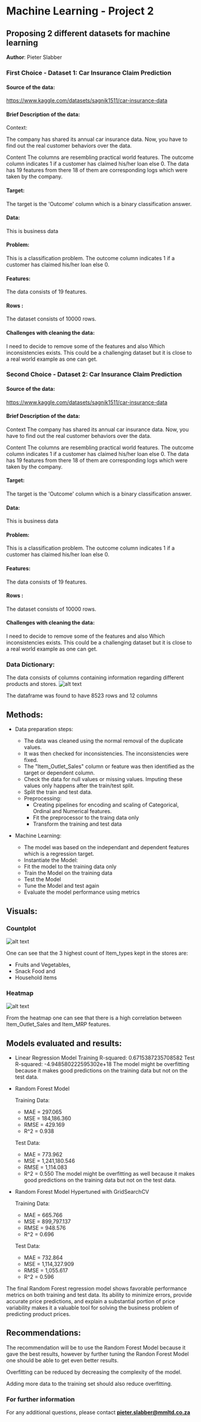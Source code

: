 # Machine Learning - Project 2
## Proposing 2 different datasets for machine learning

**Author**: Pieter Slabber


### First Choice - Dataset 1: Car Insurance Claim Prediction

#### Source of the data:

https://www.kaggle.com/datasets/sagnik1511/car-insurance-data 


#### Brief Description of the data:
Context:

The company has shared its annual car insurance data. Now, you have to find out the real customer behaviors over the data.

Content
The columns are resembling practical world features.
The outcome column indicates 1 if a customer has claimed his/her loan else 0.
The data has 19 features from there 18 of them are corresponding logs which were taken by the company.

#### Target:
The target is the 'Outcome' column which is a binary classification answer.

#### Data:
This is business data

#### Problem:
This is a classification problem. The outcome column indicates 1 if a customer has claimed his/her loan else 0.

#### Features:
The data consists of 19 features.

#### Rows :
The dataset consists of 10000 rows.

#### Challenges with cleaning the data:
I need to decide to remove some of the features and also Which inconsistencies exists. This could be a challenging dataset but it is close to a real world example as one can get.

### Second Choice - Dataset 2: Car Insurance Claim Prediction

#### Source of the data:

https://www.kaggle.com/datasets/sagnik1511/car-insurance-data 


#### Brief Description of the data:
Context
The company has shared its annual car insurance data. Now, you have to find out the real customer behaviors over the data.

Content
The columns are resembling practical world features.
The outcome column indicates 1 if a customer has claimed his/her loan else 0.
The data has 19 features from there 18 of them are corresponding logs which were taken by the company.

#### Target:
The target is the 'Outcome' column which is a binary classification answer.

#### Data:
This is business data

#### Problem:
This is a classification problem. The outcome column indicates 1 if a customer has claimed his/her loan else 0.

#### Features:
The data consists of 19 features.

#### Rows :
The dataset consists of 10000 rows.

#### Challenges with cleaning the data:
I need to decide to remove some of the features and also Which inconsistencies exists. This could be a challenging dataset but it is close to a real world example as one can get.

### Data Dictionary:
The data consists of columns containing information regarding different products and stores.
![alt text](https://github.com/SlabberP/Prediction-of-Product-Sales/blob/main/Data%20Dictionary.GIF)

The dataframe was found to have 8523 rows and 12 columns

## Methods:
- Data preparation steps:
  - The data was cleaned using the normal removal of the duplicate values.
  - It was then checked for inconsistencies. The inconsistencies were fixed.
  - The "Item_Outlet_Sales" column or feature was then identified as the target or dependent column.
  - Check the data for null values or missing values. Imputing these values only happens after the train/test split.
  - Split the train and test data.
  - Preprocessing:
     - Creating pipelines for encoding and scaling of Categorical, Ordinal and Numerical features.
     - Fit the preprocessor to the traing data only
     - Transform the training and test data
  
- Machine Learning:
  - The model was based on the independant and dependent features which is a regression target.
  - Instantiate the Model:
  - Fit the model to the training data only
  - Train the Model on the training data
  - Test the Model
  - Tune the Model and test again
  - Evaluate the model performance using metrics
    
## Visuals:     
### Countplot
![alt text](https://github.com/SlabberP/Prediction-of-Product-Sales/blob/main/CountPlot.png)

One can see that the 3 highest count of Item_types kept in the stores are:
- Fruits and Vegetables,
- Snack Food and
- Household items

### Heatmap
![alt text](https://github.com/SlabberP/Prediction-of-Product-Sales/blob/main/Heatmap.png)

From the heatmap one can see that there is a high correlation between Item_Outlet_Sales and Item_MRP features.

## Models evaluated and results: 

- Linear Regression Model
  Training R-squared: 0.6715387235708582
  Test R-squared: -4.948580222595302e+18
  The model might be overfitting because it makes good predictions on the training data but not on the test data.
  
- Random Forest Model

  Training Data:
  - MAE = 297.065
  - MSE = 184,186.360
  - RMSE = 429.169
  - R^2 = 0.938
  
  Test Data:
  - MAE = 773.962
  - MSE = 1,241,180.546
  - RMSE = 1,114.083
  - R^2 = 0.550
  The model might be overfitting as well because it makes good predictions on the training data but not on the test data.

- Random Forest Model Hypertuned with GridSearchCV

  Training Data:
  - MAE = 665.766
  - MSE = 899,797.137
  - RMSE = 948.576
  - R^2 = 0.696 
  
  Test Data:
  - MAE = 732.864
  - MSE = 1,114,327.909
  - RMSE = 1,055.617
  - R^2 = 0.596
    
The final Random Forest regression model shows favorable performance metrics on both training and test data. 
Its ability to minimize errors, provide accurate price predictions, and explain a substantial portion of price variability makes it a valuable tool for solving the business problem of predicting product prices. 

## Recommendations:

The recommendation will be to use the Random Forest Model because it gave the best results, however 
by further tuning the Randon Forest Model one should be able to get even better results.

Overfitting can be reduced by decreasing the complexity of the model. 

Adding more data to the training set should also reduce overfitting.

### For further information

For any additional questions, please contact **pieter.slabber@mmltd.co.za**
